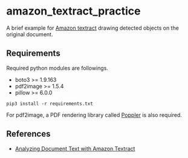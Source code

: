 # amazon_textract_practice
A brief example for [Amazon textract](https://aws.amazon.com/jp/textract/) drawing detected objects on the original document.

## Requirements
Required python modules are followings.

- boto3 >= 1.9.163
- pdf2image >= 1.5.4
- pillow >= 6.0.0

```
pip3 install -r requirements.txt
```

For pdf2image, a PDF rendering library called [Poppler](https://poppler.freedesktop.org/) is also required.

## References
- [Analyzing Document Text with Amazon Textract](https://docs.aws.amazon.com/textract/latest/dg/analyzing-document-text.html)
